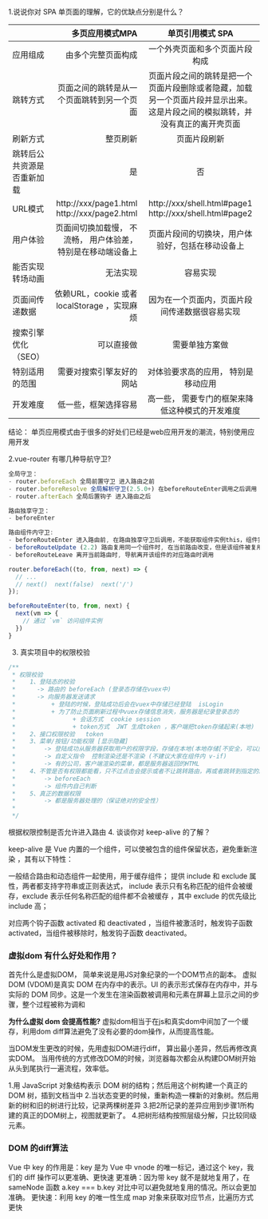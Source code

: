1.说说你对 SPA 单页面的理解，它的优缺点分别是什么？

|           |    多页应用模式MPA | 单页引用模式 SPA  |
| :-------- | --------:| :--:   |
| 应用组成   | 由多个完整页面构成    |  一个外壳页面和多个页面片段构成 |
| 跳转方式   |   页面之间的跳转是从一个页面跳转到另一个页面  |  页面片段之间的跳转是把一个页面片段删除或者隐藏，加载另一个页面片段并显示出来。这是片段之间的模拟跳转，并没有真正的离开壳页面 |
| 刷新方式| 整页刷新| 页面片段刷新 |
| 跳转后公共资源是否重新加载| 是 | 否 |
| URL模式 | http://xxx/page1.html http://xxx/page2.html | http://xxx/shell.html#page1 http://xxx/shell.html#page2 | 
| 用户体验 | 页面间切换加载慢， 不流畅， 用户体验差， 特别是在移动端设备上 | 页面片段间的切换块，用户体验好，包括在移动设备上 | 
| 能否实现转场动画 | 无法实现 | 容易实现 |
| 页面间传递数据 | 依赖URL，cookie 或者localStorage ，实现麻烦 | 因为在一个页面内，页面片段间传递数据很容易实现 | 
| 搜索引擎优化（SEO） | 可以直接做 | 需要单独方案做 |
| 特别适用的范围 | 需要对搜索引擎友好的网站 | 对体验要求高的应用， 特别是移动应用| 
| 开发难度 | 低一些，框架选择容易 | 高一些， 需要专门的框架来降低这种模式的开发难度  | 

 结论： 单页应用模式由于很多的好处们已经是web应用开发的潮流，特别使用应用开发 

2.vue-router 有哪几种导航守卫?

```javascript
全局守卫：
- router.beforeEach 全局前置守卫 进入路由之前
- router.beforeResolve 全局解析守卫(2.5.0+) 在beforeRouteEnter调用之后调用
- router.afterEach 全局后置钩子 进入路由之后

路由独享守卫：
- beforeEnter

路由组件内守卫:
- beforeRouteEnter 进入路由前, 在路由独享守卫后调用，不能获取组件实例this，组件实例还没被创建
- beforeRouteUpdate (2.2) 路由复用同一个组件时, 在当前路由改变，但是该组件被复用时调用
- beforeRouteLeave 离开当前路由时, 导航离开该组件的对应路由时调用

router.beforeEach((to, from, next) => {
  // ...
  // next()  next(false)  next('/')
});

beforeRouteEnter(to, from, next) {
  next(vm => {
    // 通过 `vm` 访问组件实例
  })
}

```

3. 真实项目中的权限校验
```javascript
/**
 * 权限校验
 *    1、登陆态的校验
 *      -> 路由的 beforeEach (登录态存储在vuex中)
 *      -> 向服务器发送请求
 *          + 登陆的时候，登陆成功后会在vuex中存储已经登陆  isLogin
 *          + 为了防止页面刷新过程中vuex存储信息消失，服务器是纪录登录态的
 *                + 会话方式  cookie session
 *                + token方式  JWT 生成token ，客户端把token存储起来(本地)
 *    2、接口权限校验   token
 *    3、菜单/按钮/功能权限 [显示隐藏]
 *        -> 登陆成功从服务器获取用户的权限字段，存储在本地(本地存储[不安全，可以加密存储，本地权限更新不及时] / vuex 不存在安全问题，每次刷新从服务器拉一边存一边)
 *        -> 自定义指令  控制渲染还是不渲染 (不建议大家在组件内 v-if)
 *        -> 有的公司，客户端渲染的菜单，都是服务器返回的HTML
 *    4、不管是否有权限都能看，只不过点击会提示或者不让跳转路由，再或者跳转到指定的路由
 *        -> beforeEach 
 *        -> 组件内自己判断
 *    5、真正的数据权限
 *        -> 都是服务器处理的（保证绝对的安全性）
 * 
 */
```
根据权限控制是否允许进入路由
4. 谈谈你对 keep-alive 的了解？

keep-alive 是 Vue 内置的一个组件，可以使被包含的组件保留状态，避免重新渲染 ，其有以下特性：

一般结合路由和动态组件一起使用，用于缓存组件；
提供 include 和 exclude 属性，两者都支持字符串或正则表达式， include 表示只有名称匹配的组件会被缓存，exclude 表示任何名称匹配的组件都不会被缓存 ，其中 exclude 的优先级比 include 高；

对应两个钩子函数 activated 和 deactivated ，当组件被激活时，触发钩子函数 activated，当组件被移除时，触发钩子函数 deactivated。

### 虚拟dom 有什么好处和作用？

 首先什么是虚拟DOM， 简单来说是用JS对象纪录的一个DOM节点的副本。
 虚拟 DOM (VDOM)是真实 DOM 在内存中的表示。UI 的表示形式保存在内存中，并与实际的 DOM 同步。这是一个发生在渲染函数被调用和元素在屏幕上显示之间的步骤，整个过程被称为调和
 
 **为什么虚拟 dom 会提高性能?** 
虚拟dom相当于在js和真实dom中间加了一个缓存，利用dom diff算法避免了没有必要的dom操作，从而提高性能。

当DOM发生更改的时候，先用虚拟DOM进行diff， 算出最小差异，然后再修改真实DOM。
当用传统的方式修改DOM的时候，浏览器每次都会从构建DOM树开始从头到尾执行一遍流程，效率低。

1.用 JavaScript 对象结构表示 DOM 树的结构；然后用这个树构建一个真正的 DOM 树，插到文档当中
2.当状态变更的时候，重新构造一棵新的对象树。然后用新的树和旧的树进行比较，记录两棵树差异
3.把2所记录的差异应用到步骤1所构建的真正的DOM树上，视图就更新了。
4.把树形结构按照层级分解，只比较同级元素。

### DOM 的diff算法

Vue 中 key 的作用是：key 是为 Vue 中 vnode 的唯一标记，通过这个 key，我们的 diff 操作可以更准确、更快速
更准确：因为带 key 就不是就地复用了，在 sameNode 函数 a.key === b.key 对比中可以避免就地复用的情况。所以会更加准确。
更快速：利用 key 的唯一性生成 map 对象来获取对应节点，比遍历方式更快 